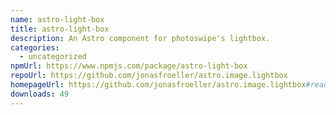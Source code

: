 ```yaml
---
name: astro-light-box
title: astro-light-box
description: An Astro component for photoswipe's lightbox.
categories:
  - uncategorized
npmUrl: https://www.npmjs.com/package/astro-light-box
repoUrl: https://github.com/jonasfroeller/astro.image.lightbox
homepageUrl: https://github.com/jonasfroeller/astro.image.lightbox#readme
downloads: 49
---
```

